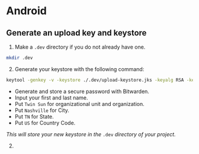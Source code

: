 # Android
## Generate an upload key and keystore

1. Make a `.dev` directory if you do not already have one.
```bash
mkdir .dev
```
2. Generate your keystore with the following command:
```bash
keytool -genkey -v -keystore ./.dev/upload-keystore.jks -keyalg RSA -keysize 2048 -validity 10000 -alias upload
```
  - Generate and store a secure password with Bitwarden.
  - Input your first and last name.
  - Put `Twin Sun` for organizational unit and organization.
  - Put `Nashville` for City.
  - Put `TN` for State.
  - Put `US` for Country Code.


  *This will store your new keystore in the* `.dev` *directory of your project.*

2.